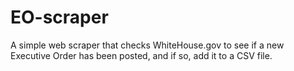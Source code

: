 # EO-scraper
 A simple web scraper that checks WhiteHouse.gov to see if a new Executive Order has been posted, and if so, add it to a CSV file.
